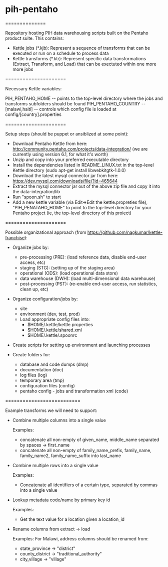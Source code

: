 # pih-pentaho
==============

Repository hosting PIH data warehousing scripts built on the Pentaho product suite.  This contains:

* Kettle jobs (*.kjb):  Represent a sequence of transforms that can be executed or run on a schedule to process data
* Kettle transforms (*.ktr):  Represent specific data transformations (Extract, Transform, and Load) that can be exectuted within one more more jobs

=====================

Necessary Kettle variables:

PIH_PENTAHO_HOME  -- points to the top-level directory where the jobs and transforms subfolders should be found
PIH_PENTAHO_COUNTRY  -- [malawi,haiti] -- controls which config file is loaded at config/[country].properties

=====================

Setup steps (should be puppet or ansiblized at some point):

* Download Pentaho Kettle from here: http://community.pentaho.com/projects/data-integration/  (we are currently using version 6.1, for what it's worth)
* Unzip and copy into your preferred executable directory
* Install the dependencies listed in README_LINUX.txt in the top-level Kettle directory (sudo apt-get install libwebkitgtk-1.0.0)
* Download the latest mysql connector jar from here: https://dev.mysql.com/downloads/file/?id=465644
* Extract the mysql connector jar out of the above zip file and copy it into the data-integration/lib
* Run "spoon.sh" to start
* Add a new kettle variable (via Edit->Edit the kettle.propreties file), "PIH_PENATAHO_HOME" to point to the top-level directory for your Pentaho project (ie, the top-level directory of this proiect)


=====================

Possible organizational approach (from https://github.com/nagkumar/kettle-franchise):


* Organize jobs by:
  * pre-processing (PRE): (load reference data, disable end-user access, etc)
  * staging (STG):  (setting up of the staging area)
  * operational (ODS):  (load operational data store)
  * data warehouse (DWH):  (load multi-dimensional data warehouse)
  * post-processing (PST):  (re-enable end-user access, run statistics, clean up, etc)

* Organize configuration/jobs by:
  * site
  * environment (dev, test, prod)
  * Load appropriate config files into:
    * $HOME/.kettle/kettle.properties
    * $HOME/.kettle/shared.xml
    * $HOME/.kettle/.spoonrc
  
* Create scripts for setting up environment and launching processes

* Create folders for:
  * database and code dumps (dmp)
  * documentation (doc)
  * log files (log)
  * temporary area (tmp)
  * configuration files (config)
  * pentaho config - jobs and transformation xml (code)
 

==========================

Example transforms we will need to support:

* Combine multiple columns into a single value

  Examples:
     - concatenate all non-empty of given_name, middle_name separated by spaces -> first_name
     - concatenate all non-empty of family_name_prefix, family_name, family_name2, family_name_suffix into last_name

* Combine multiple rows into a single value

  Examples:
     - Concatenate all identifiers of a certain type, separated by commas into a single value

* Lookup metadata code/name by primary key id

  Examples:
     - Get the text value for a location given a location_id

* Rename columns from extract -> load

  Examples: For Malawi, address columns should be renamed from:
     - state_province -> "district"
     - county_district -> "traditional_authority"
     - city_village -> "village"

